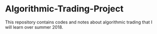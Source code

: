 # Algorithmic-Trading-Project
This repository contains codes and notes about algorithmic trading that I will learn over summer 2018.
